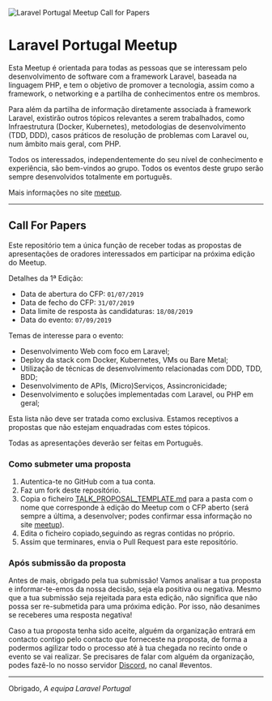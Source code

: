 ![Laravel Portugal Meetup Call for Papers](https://raw.githubusercontent.com/laravel-portugal/meetup/master/assets/Laravel-Portugal-Logo.png)

# Laravel Portugal Meetup

Esta Meetup é orientada para todas as pessoas que se interessam pelo desenvolvimento de software com a framework Laravel, baseada na linguagem PHP, e tem o objetivo de promover a tecnologia, assim como a framework, o networking e a partilha de conhecimentos entre os membros.

Para além da partilha de informação diretamente associada à framework Laravel, existirão outros tópicos relevantes a serem trabalhados, como Infraestrutura (Docker, Kubernetes), metodologias de desenvolvimento (TDD, DDD), casos práticos de resolução de problemas com Laravel ou, num âmbito mais geral, com PHP.

Todos os interessados, independentemente do seu nível de conhecimento e experiência, são bem-vindos ao grupo. Todos os eventos deste grupo serão sempre desenvolvidos totalmente em português.

Mais informações no site [meetup](https://www.meetup.com/pt-BR/Laravel-Portugal/).

---

## Call For Papers

Este repositório tem a única função de receber todas as propostas de apresentações de oradores interessados em participar na próxima edição do Meetup.

Detalhes da 1ª Edição:
- Data de abertura do CFP: `01/07/2019`
- Data de fecho do CFP: `31/07/2019`
- Data limite de resposta às candidaturas: `18/08/2019`
- Data do evento: `07/09/2019`

Temas de interesse para o evento:
- Desenvolvimento Web com foco em Laravel;
- Deploy da stack com Docker, Kubernetes, VMs ou Bare Metal;
- Utilização de técnicas de desenvolvimento relacionadas com DDD, TDD, BDD;
- Desenvolvimento de APIs, (Micro)Serviços, Assincronicidade;
- Desenvolvimento e soluções implementadas com Laravel, ou PHP em geral;

Esta lista não deve ser tratada como exclusiva. Estamos receptivos a propostas que não estejam enquadradas com estes tópicos.

Todas as apresentações deverão ser feitas em Português.

### Como submeter uma proposta

1. Autentica-te no GitHub com a tua conta.
2. Faz um fork deste repositório.
3. Copia o ficheiro [TALK_PROPOSAL_TEMPLATE.md](./TALK_PROPOSAL_TEMPLATE.md) para a pasta com o nome que corresponde à edição do Meetup com o CFP aberto (será sempre a última, a desenvolver; podes confirmar essa informação no site [meetup](https://www.meetup.com/pt-BR/Laravel-Portugal/)).
4. Edita o ficheiro copiado,seguindo as regras contidas no próprio.
5. Assim que terminares, envia o Pull Request para este repositório.

### Após submissão da proposta

Antes de mais, obrigado pela tua submissão! Vamos analisar a tua proposta e informar-te-emos da nossa decisão, seja ela positiva ou negativa. Mesmo que a tua submissão seja rejeitada para esta edição, não significa que não possa ser re-submetida para uma próxima edição. Por isso, não desanimes se receberes uma resposta negativa!

Caso a tua proposta tenha sido aceite, alguém da organização entrará em contacto contigo pelo contacto que forneceste na proposta, de forma a podermos agilizar todo o processo até à tua chegada no recinto onde o evento se vai realizar. Se precisares de falar com alguém da organização, podes fazê-lo no nosso servidor [Discord](https://discord.gg/px7DFDb), no canal #eventos.

---

Obrigado,
_A equipa Laravel Portugal_